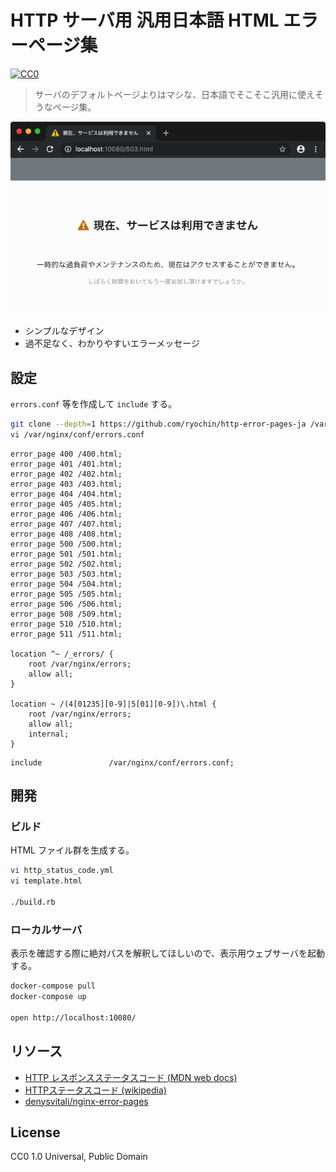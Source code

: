 HTTP サーバ用 汎用日本語 HTML エラーページ集
===================

[![CC0](http://img.shields.io/badge/license-CC0-blue.svg?style=flat)](LICENSE)

> サーバのデフォルトページよりはマシな、日本語でそこそこ汎用に使えそうなページ集。

![screenshot](https://raw.githubusercontent.com/ryochin/http-error-pages-ja/master/screenshot.png)

* シンプルなデザイン
* 過不足なく、わかりやすいエラーメッセージ

設定
-----

`errors.conf` 等を作成して `include` する。

```sh
git clone --depth=1 https://github.com/ryochin/http-error-pages-ja /var/nginx/errors
vi /var/nginx/conf/errors.conf
```

```nginx
error_page 400 /400.html;
error_page 401 /401.html;
error_page 402 /402.html;
error_page 403 /403.html;
error_page 404 /404.html;
error_page 405 /405.html;
error_page 406 /406.html;
error_page 407 /407.html;
error_page 408 /408.html;
error_page 500 /500.html;
error_page 501 /501.html;
error_page 502 /502.html;
error_page 503 /503.html;
error_page 504 /504.html;
error_page 505 /505.html;
error_page 506 /506.html;
error_page 508 /509.html;
error_page 510 /510.html;
error_page 511 /511.html;

location ^~ /_errors/ {
    root /var/nginx/errors;
    allow all;
}

location ~ /(4[01235][0-9]|5[01][0-9])\.html {
    root /var/nginx/errors;
    allow all;
    internal;
}
```

```nginx
include               /var/nginx/conf/errors.conf;
```

開発
----

### ビルド

HTML ファイル群を生成する。

```sh
vi http_status_code.yml
vi template.html

./build.rb
```

### ローカルサーバ

表示を確認する際に絶対パスを解釈してほしいので、表示用ウェブサーバを起動する。

```sh
docker-compose pull
docker-compose up

open http://localhost:10080/
```

リソース
--------

* [HTTP レスポンスステータスコード (MDN web docs)](https://developer.mozilla.org/ja/docs/Web/HTTP/Status)
* [HTTPステータスコード (wikipedia)](https://ja.wikipedia.org/wiki/HTTP%E3%82%B9%E3%83%86%E3%83%BC%E3%82%BF%E3%82%B9%E3%82%B3%E3%83%BC%E3%83%89)
* [denysvitali/nginx-error-pages](https://github.com/denysvitali/nginx-error-pages)

License
-------

CC0 1.0 Universal, Public Domain

